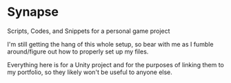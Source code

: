 # Synapse
Scripts, Codes, and Snippets for a personal game project

I'm still getting the hang of this whole setup, so bear with me as I fumble around/figure out how to properly set up my files.

Everything here is for a Unity project and for the purposes of linking them to my portfolio, so they likely won't be useful to anyone else.
